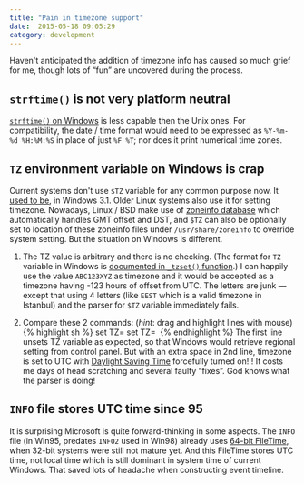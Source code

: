 ```yaml
---
title: "Pain in timezone support"
date:  2015-05-18 09:05:29
category: development
---
```


Haven&apos;t anticipated the addition of timezone info has caused so much
grief for me, though lots of &ldquo;fun&rdquo; are uncovered during the
process.
<!--more-->

## `strftime()` is not very platform neutral

[`strftime()` on Windows][1] is less capable then the Unix ones. For
compatibility, the date / time format would need to be expressed as
`%Y-%m-%d %H:%M:%S` in place of just `%F %T`; nor does it print
numerical time zones.

## `TZ` environment variable on Windows is crap

Current systems don&apos;t use `$TZ` variable for any common purpose now.
It [used to be][2], in Windows 3.1. Older Linux systems also use it for
setting timezone. Nowadays, Linux / BSD make use of [zoneinfo database][3]
which automatically handles GMT offset and DST, and `$TZ` can also be
optionally set to location of these zoneinfo files under `/usr/share/zoneinfo`
to override system setting. But the situation on Windows is different. 

1. The TZ value is arbitrary and there is no checking. (The format for `TZ`
   variable in Windows is [documented in `_tzset()` function][4].) I can
   happily use the value `ABC123XYZ` as timezone and it would be accepted
   as a timezone having -123 hours of offset from UTC. The letters are
   junk &mdash; except that using 4 letters (like `EEST` which is a valid
   timezone in Istanbul) and the parser for `$TZ` variable immediately fails.

1. Compare these 2 commands: (_hint_: drag and highlight lines with mouse)
{% highlight sh %}
set TZ=
set TZ= 
{% endhighlight %}
The first line unsets TZ variable as expected, so that Windows would
retrieve regional setting from control panel. But with an extra space
in 2nd line, timezone is set to UTC with [Daylight Saving Time][5]
forcefully turned on!!! It costs me days of head scratching and several
faulty &ldquo;fixes&rdquo;. God knows what the parser is doing!

## `INFO` file stores UTC time since 95

It is surprising Microsoft is quite forward-thinking in some aspects.
The `INFO` file (in Win95, predates `INFO2` used in Win98) already uses
[64-bit FileTime][6], when 32-bit systems were still not mature yet.
And this FileTime stores UTC time, not local time which is still dominant
in system time of current Windows. That saved lots of headache when
constructing event timeline.


[1]: https://msdn.microsoft.com/en-US/library/fe06s4ak(v=vs.80).aspx
[2]: http://science.ksc.nasa.gov/software/winvn/userguide/3_1_4.htm
[3]: https://en.wikipedia.org/wiki/Tz_database
[4]: https://msdn.microsoft.com/en-us/library/90s5c885(VS.80).aspx
[5]: https://en.wikipedia.org/wiki/Daylight_saving_time
[6]: https://support.microsoft.com/en-us/kb/188768
